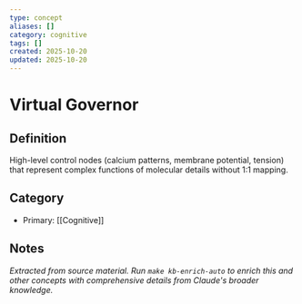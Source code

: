 ```yaml
---
type: concept
aliases: []
category: cognitive
tags: []
created: 2025-10-20
updated: 2025-10-20
---
```


# Virtual Governor

## Definition

High-level control nodes (calcium patterns, membrane potential, tension) that represent complex functions of molecular details without 1:1 mapping.

## Category

- Primary: [[Cognitive]]

## Notes

*Extracted from source material. Run `make kb-enrich-auto` to enrich this and other concepts with comprehensive details from Claude's broader knowledge.*
